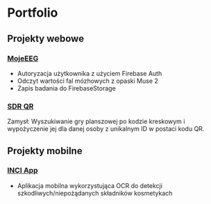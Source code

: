 # Portfolio
## Projekty webowe

### [MojeEEG](https://github.com/pannaAdrianna/EEGReader)
- Autoryzacja użytkownika z użyciem Firebase Auth
- Odczyt wartości fal mózhowych z opaski  Muse 2
- Zapis badania do FirebaseStorage

### [SDR QR](https://github.com/pannaAdrianna/sdrqr)
Zamysł: Wyszukiwanie gry planszowej po kodzie kreskowym i wypożyczenie jej dla danej osoby z unikalnym ID w postaci kodu QR.

## Projekty mobilne
### [INCI App](https://github.com/pannaAdrianna/INCIApp)
- Aplikacja mobilna wykorzystująca OCR do detekcji szkodliwych/niepożądanych składników kosmetykach 
